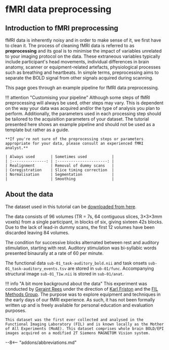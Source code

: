 # fMRI data preprocessing

## Introduction to fMRI preprocessing

fMRI data is inherently noisy and in order to make sense of it, we first have to clean it. The process of cleaning fMRI data is referred to as **preprocessing** and its goal is to minimise the impact of variables unrelated to your imaging protocol on the data. These extraneous variables typically include participant's head movements, individual differences in brain anatomy, scanner or equipment-related artefacts, physiological processes such as breathing and heartbeats. In simple terms, preprocessing aims to separate the BOLD signal from other signals acquired during scanning.

This page goes through an example pipeline for fMRI data preprocessing. 

!!! attention "Customising your pipeline"
    Although some steps of fMRI preprocessing will always be used, other steps may vary. This is dependent on the way your data was acquired and/or the type of analysis you plan to perform. Additionally, the parameters used in each processing step should be tailored to the acquisition parameters of your dataset. The tutorial presented here shows an example pipeline and should not be used as a template but rather as a guide. 

    **If you're not sure of the preprocessing steps or parameters appropriate for your data, please consult an experienced fMRI analyst.**

    | Always used       | Sometimes used           |
    | :---------------: | :----------------------: |
    | Realignment       | Removal of dummy scans   |
    | Coregistration    | Slice timing correction  |
    | Normalisation     | Segmentation             |
    |                   | Smoothing                |

## About the data

The dataset used in this tutorial can be [downloaded from here](https://www.fil.ion.ucl.ac.uk/spm/download/data/MoAEpilot/MoAEpilot.bids.zip). 

The data consists of 96 volumes (TR = 7s, 64 contiguous slices, 3×3×3mm voxels) from a single participant, in blocks of six, giving sixteen 42s blocks. Due to the lack of lead-in dummy scans, the first 12 volumes have been discarded leaving 84 volumes. 

The condition for successive blocks alternated between rest and auditory stimulation, starting with rest. Auditory stimulation was bi-syllabic words presented binaurally at a rate of 60 per minute. 

The functional data `sub-01_task-auditory_bold.nii` and task onsets `sub-01_task-auditory_events.tsv` are stored in `sub-01/func`. Accompanying structural image `sub-01_T1w.nii` is stored in `sub-01/anat`. 

!!! info "A bit more background about the data"
    This experiment was conducted by [Geraint Rees](https://www.ucl.ac.uk/icn/people/geraint-rees) under the direction of [Karl Friston](https://www.fil.ion.ucl.ac.uk/~karl/) and the [FIL Methods Group](https://www.fil.ion.ucl.ac.uk/method/modelling-and-analysis/). The purpose was to explore equipment and techniques in the early days of our fMRI experience. As such, it has not been formally written up and is freely available for personal education and evaluation purposes. 

    This dataset was the first ever collected and analysed in the Functional Imaging Laboratory (FIL) and is known locally as the Mother of All Experiments (MoAE). This dataset comprises whole brain BOLD/EPI images acquired on a modified 2T Siemens MAGNETOM Vision system. 


--8<-- "addons/abbreviations.md"